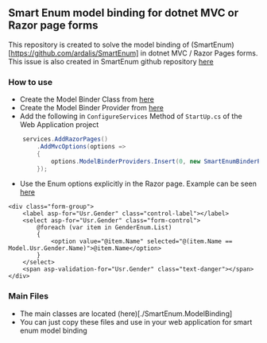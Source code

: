 ## Smart Enum model binding for dotnet MVC or Razor page forms
This repository is created to solve the model binding of (SmartEnum)[https://github.com/ardalis/SmartEnum] in dotnet MVC / Razor Pages forms. This issue is also created in SmartEnum github repository [here](https://github.com/ardalis/SmartEnum/issues/70)

### How to use
* Create the Model Binder Class from [here](./SmartEnum.ModelBinding/SmartEnumModelBinder.cs)
* Create the Model Binder Provider from [here](./SmartEnum.ModelBinding/SmartEnumBinderProvider.cs)
* Add the following in ```ConfigureServices``` Method of ```StartUp.cs``` of the Web Application project
```csharp
    services.AddRazorPages()
        .AddMvcOptions(options =>
        {
            options.ModelBinderProviders.Insert(0, new SmartEnumBinderProvider());
        });
```
* Use the Enum options explicitly in the Razor page. Example can be seen [here](./WebAppExample/Pages/Users/Create.cshtml)
```cshtml
<div class="form-group">
    <label asp-for="Usr.Gender" class="control-label"></label>
    <select asp-for="Usr.Gender" class="form-control">
        @foreach (var item in GenderEnum.List)
        {
            <option value="@item.Name" selected="@(item.Name == Model.Usr.Gender.Name)">@item.Name</option>
        }
    </select>
    <span asp-validation-for="Usr.Gender" class="text-danger"></span>
</div>
```

### Main Files
* The main classes are located (here)[./SmartEnum.ModelBinding]
* You can just copy these files and use in your web application for smart enum model binding